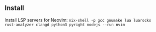 ## Install

Install LSP servers for Neovim:
`nix-shell -p gcc gnumake lua luarocks rust-analyzer clangd python3 pyright nodejs --run nvim`
